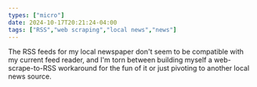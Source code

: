 ```yaml
---
types: ["micro"]
date: 2024-10-17T20:21:24-04:00
tags: ["RSS","web scraping","local news","news"]
---
```

The RSS feeds for my local newspaper don't seem to be compatible with my current feed reader, and I'm torn between building myself a web-scrape-to-RSS workaround for the fun of it or just pivoting to another local news source.

